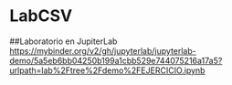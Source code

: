 # LabCSV
##Laboratorio en JupiterLab  
https://mybinder.org/v2/gh/jupyterlab/jupyterlab-demo/5a5eb6bb04250b199a1cbb529e744075216a17a5?urlpath=lab%2Ftree%2Fdemo%2FEJERCICIO.ipynb
